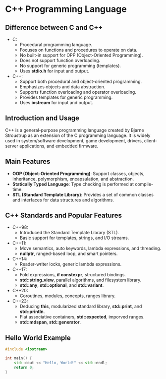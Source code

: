 # C++ Programming Language
## Difference between C and C++
- C:
  - Procedural programming language.
  - Focuses on functions and procedures to operate on data.
  - No built-in support for OPP (Object-Oriented Programming).
  - Does not support function overloading.
  - No support for generic programming (templates).
  - Uses **stdio.h** for input and output.
- C++:
  - Support both procedural and object-oriented programming.
  - Emphasizes objects and data abstraction.
  - Supports function overloading and operator overloading.
  - Provides templates for generic programming.
  - Uses **iostream** for input and output.

## Introduction and Usage
C++ is a general-purpose programming language created by Bjarne Stroustrup as an extension of the C programming language. It is widely used in system/software development, game development, drivers, client-server applications, and embedded firmware.

## Main Features
- **OOP (Object-Oriented Programming)**: Support classes, objects, inheritance, polymorphism, encapsulation, and 
  abstraction.
- **Statically Typed Language**: Type checking is performed at compile-time.
- **STL (Standard Template Library)**: Provides a set of common classes and interfaces for data structures and 
  algorithms.

## C++ Standards and Popular Features
- C++98:
  - Introduced the Standard Template Library (STL).
  - Basic support for templates, strings, and I/O streams.
- C++11:
  - Move semantics, auto keywords, lambda expressions, and threading.
  - **nullptr**, ranged-based loop, and smart pointers.
- C++14:
  - Reader-writer locks, generic lambda expressions.
- C++17:
  - Fold expressions, **if constexpr**, structured bindings.
  - **std::string_view**, parallel algorithms, and filesystem library.
  - **std::any**, **std::optional**, and **std::variant**.
- C++20:
  - Coroutines, modules, concepts, ranges library.
- C++23:
  - Deducing **this**, modularized standard library, **std::print**, and **std::println**.
  - Flat associative containers, **std::expected**, imporved ranges.
  - **std::mdspan**, **std::generator**.

## Hello World Example
```cpp
#include <iostream>

int main() {
    std::cout << "Hello, World!" << std::endl;
    return 0;
}

